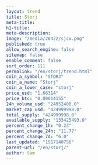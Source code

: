 ```yaml
---
layout: trend
title: Storj
meta-title: 
h1-title: 
meta-description: 
image: "/media/20422/sjcx.png"
published: true
allow_search_engine: false
sitemap: false
enable_comment: false
sort_order: 111
permalink: "/en/storj/trend.html"
coin_a_symbol: "STORJ"
coin_a_name: "Storj"
coin_a_lower_case: "storj"
price_usd: "1.66314"
price_btc: "0.00014155"
24h_volume_usd: "24952400.0"
market_cap_usd: "424999998.0"
total_supply: "424999998.0"
available_supply: "133425493.0"
percent_change_1h: "0.23"
percent_change_24h: "11.77"
percent_change_7d: "6.0"
last_updated: "1517140756"
parent-url: "/en/storj/"
author: Sam
---
```


